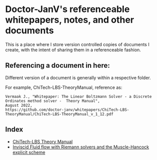 # Doctor-JanV's referenceable whitepapers, notes, and other documents

This is a place where I store version controlled copies of documents I create,
with the intent of sharing them in a referenceable fashion.

## Referencing a document in here:

Different version of a document is generally within a respective folder.

For example, ChiTech-LBS-TheoryManual, reference as:
```
Vermaak J., "Whitepaper: The Linear Boltzmann Solver - a Discrete Ordinates method solver -  Theory Manual",
August 2022,
https://github.com/doctor-janv/whitepapers/ChiTech-LBS-TheoryManual/ChiTech-LBS-TheoryManual_v_1_12.pdf
```

## Index
- [ChiTech-LBS Theory Manual](./ChiTech-LBS-TheoryManual/ChiTech-LBS-TheoryManual_v_1_13.pdf)
- [Inviscid Fluid flow with Riemann solvers and the Muscle-Hancock explicit scheme](./InviscidHydro_MHM/MHM_HLLC_v_1_0.pdf)